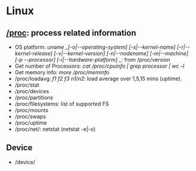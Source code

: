 Linux
======

## [/proc](http://man7.org/linux/man-pages/man5/proc.5.html): process related information
- OS platform: *uname _[-o|--operating-system] [-s|--kernel-name] [-r|--kernel-release] [-v|--kernel-version] [-n|--nodename] [-m|--machine] [-p --processor] [-i|--hardware-platform] _*: from /proc/version
- Get number of Processors:  *cat  /proc/cpuinfo | grep processor | wc -l*
- Get memory info: *more /proc/meminfo*
- /proc/loadavg: _f1 f2 f3 n1/n2_: load average over 1,5,15 mins (uptime).
- /proc/stat
- /proc/devices
- /proc/partitions
- /proc/filesystems: list of supported FS
- /proc/mounts
- /proc/swaps
- /proc/uptime
- /proc/net/: netstat  (netstat -e|-o)

## Device
- /device/

